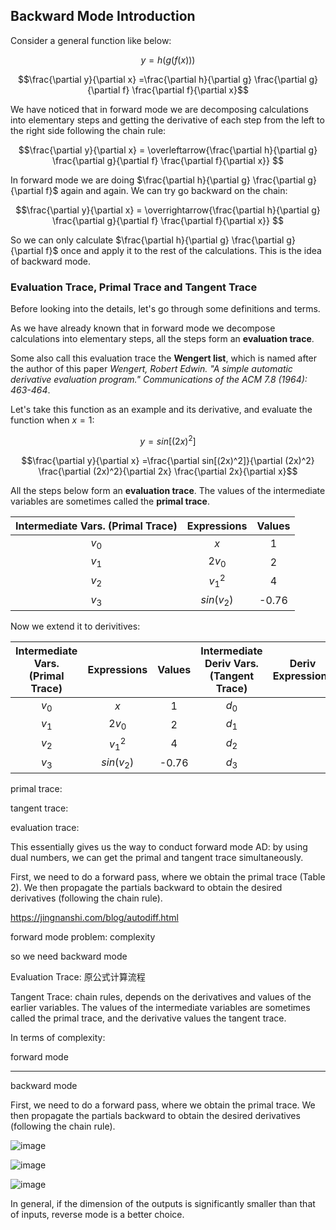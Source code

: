 ## Backward Mode Introduction

Consider a general function like below:

$$y = h ( g ( f(x) ) )$$

$$\frac{\partial y}{\partial x} =\frac{\partial h}{\partial g} \frac{\partial g}{\partial f} \frac{\partial f}{\partial x}$$

We have noticed that in forward mode we are decomposing calculations into elementary steps and getting the derivative of each step from the left to the right side following the chain rule:

$$\frac{\partial y}{\partial x} = \overleftarrow{\frac{\partial h}{\partial g} \frac{\partial g}{\partial f} \frac{\partial f}{\partial x}} $$

In forward mode we are doing $\frac{\partial h}{\partial g} \frac{\partial g}{\partial f}$ again and again. We can try go backward on the chain:

$$\frac{\partial y}{\partial x} = \overrightarrow{\frac{\partial h}{\partial g} \frac{\partial g}{\partial f} \frac{\partial f}{\partial x}} $$

So we can only calculate $\frac{\partial h}{\partial g} \frac{\partial g}{\partial f}$ once and apply it to the rest of the calculations. This is the idea of backward mode. 


### Evaluation Trace, Primal Trace and Tangent Trace

Before looking into the details, let's go through some definitions and terms. 

As we have already known that in forward mode we decompose calculations into elementary steps, all the steps form an __evaluation trace__. 

Some also call this evaluation trace the __Wengert list__, which is named after the author of this paper *Wengert, Robert Edwin. "A simple automatic derivative evaluation program." Communications of the ACM 7.8 (1964): 463-464*.

Let's take this function as an example and its derivative, and evaluate the function when $x = 1$:

$$y = sin[(2x)^2]$$

$$\frac{\partial y}{\partial x} =\frac{\partial sin[(2x)^2]}{\partial (2x)^2} \frac{\partial (2x)^2}{\partial 2x} \frac{\partial 2x}{\partial x}$$

All the steps below form an __evaluation trace__. The values of the intermediate variables are sometimes called the __primal trace__.

| Intermediate Vars. (Primal Trace) | Expressions | Values | 
|:---------------------------------:|:-----------:|:------:|
| $v_0$                             | $x$         | 1      |
| $v_1$                             | $2v_0$      | 2      |
| $v_2$                             | $v_1^2$     | 4      |
| $v_3$                             | $sin(v_2)$  | -0.76  |

Now we extend it to derivitives:

| Intermediate Vars. (Primal Trace) | Expressions | Values | Intermediate Deriv Vars. (Tangent Trace) | Deriv Expressions | 
|:---------------------------------:|:-----------:|:------:|:----------------------------------------:|:-----------------:|
| $v_0$                             | $x$         | 1      |  $d_0$                                   |
| $v_1$                             | $2v_0$      | 2      |  $d_1$
| $v_2$                             | $v_1^2$     | 4      |  $d_2$
| $v_3$                             | $sin(v_2)$  | -0.76  |  $d_3$



primal trace:

tangent trace:


evaluation trace:


This essentially gives us the way to conduct forward mode AD: by using dual numbers, we can get the primal and tangent trace simultaneously.



First, we need to do a forward pass, where we obtain the primal trace (Table 2). We then propagate the partials backward to obtain the desired derivatives (following the chain rule).




https://jingnanshi.com/blog/autodiff.html




forward mode problem:
complexity

so we need backward mode

Evaluation Trace: 原公式计算流程

Tangent Trace: chain rules, depends on the derivatives and values of the earlier variables. The values of the intermediate variables are sometimes called the primal trace, and the derivative values the tangent trace.


In terms of complexity:

forward mode

-----------

backward mode

First, we need to do a forward pass, where we obtain the primal trace. We then propagate the partials backward to obtain the desired derivatives (following the chain rule).

![image](https://github.com/mincongzhang/AAD/assets/5571030/4a9bb3fa-656a-4266-a7c5-6248457d050e)

![image](https://github.com/mincongzhang/AAD/assets/5571030/55fd41aa-dd89-4392-8660-356870fe8256)

![image](https://github.com/mincongzhang/AAD/assets/5571030/56a0c03b-655a-44bb-b415-9e60826968c2)



In general, if the dimension of the outputs is significantly smaller than that of inputs, reverse mode is a better choice.
